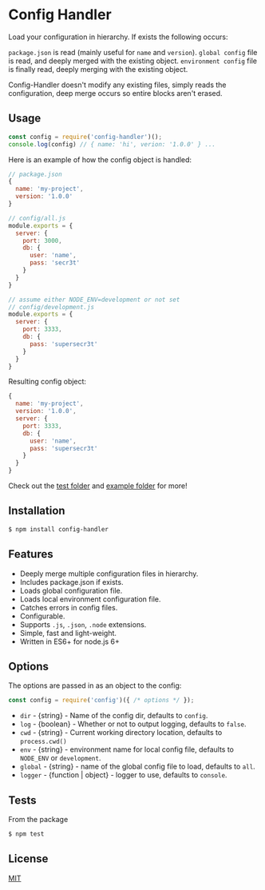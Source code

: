# Config Handler

  Load your configuration in hierarchy. If exists the following occurs:

  `package.json` is read (mainly useful for `name` and `version`).
  `global config` file is read, and deeply merged with the existing object.
  `environment config` file is finally read, deeply merging with the existing object.

  Config-Handler doesn't modify any existing files, simply reads the configuration, deep merge occurs so entire blocks aren't erased.

## Usage

```js
const config = require('config-handler')();
console.log(config) // { name: 'hi', verion: '1.0.0' } ...
```

Here is an example of how the config object is handled:

```js
// package.json
{
  name: 'my-project',
  version: '1.0.0'
}
```

```js
// config/all.js
module.exports = {
  server: {
    port: 3000,
    db: {
      user: 'name',
      pass: 'secr3t'
    }
  }
}
```

```js
// assume either NODE_ENV=development or not set
// config/development.js
module.exports = {
  server: {
    port: 3333,
    db: {
      pass: 'supersecr3t'
    }
  }
}
```

Resulting config object:

```js
{
  name: 'my-project',
  version: '1.0.0',
  server: {
    port: 3333,
    db: {
      user: 'name',
      pass: 'supersecr3t'
    }
  }
}
```

Check out the [test folder](test) and [example folder](example) for more!

## Installation

```bash
$ npm install config-handler
```

## Features

  * Deeply merge multiple configuration files in hierarchy.
  * Includes package.json if exists.
  * Loads global configuration file.
  * Loads local environment configuration file.
  * Catches errors in config files.
  * Configurable.
  * Supports `.js`, `.json`, `.node` extensions.
  * Simple, fast and light-weight.
  * Written in ES6+ for node.js 6+

## Options

  The options are passed in as an object to the config:

  ```js
  const config = require('config')({ /* options */ });
  ```

  * `dir` - {string} - Name of the config dir, defaults to `config`.
  * `log` - {boolean} - Whether or not to output logging, defaults to `false`.
  * `cwd` - {string} - Current working directory location, defaults to `process.cwd()`
  * `env` - {string} - environment name for local config file, defaults to `NODE_ENV` or `development`.
  * `global` - {string} - name of the global config file to load, defaults to `all`.
  * `logger` - {function | object} - logger to use, defaults to `console`.

## Tests

  From the package 

  ```bash
  $ npm test
  ```

## License

  [MIT](LICENSE)
